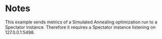 # Notes

This example sends metrics of a Simulated Annealing optimization run to a Spectator instance.
Therefore it requires a Spectator instance listening on 127.0.0.1:5498.
